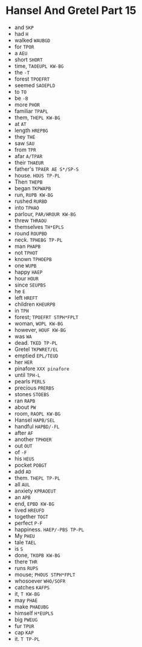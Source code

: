 # Hansel And Gretel Part 15

* and `SKP`
* had `H`
* walked `WAUBGD`
* for `TPOR`
* a `AEU`
* short `SHORT`
* time, `TAOEUPL KW-BG`
* the `-T`
* forest `TPOEFRT`
* seemed `SAOEPLD`
* to `TO`
* be `-B`
* more `PHOR`
* familiar `TPAPL`
* them, `THEPL KW-BG`
* at `AT`
* length `HREPBG`
* they `THE`
* saw `SAU`
* from `TPR`
* afar `A/TPAR`
* their `THAEUR`
* father's `TPAER AE S*/SP-S`
* house. `HOUS TP-PL`
* Then `THEPB`
* began `TKPWAPB`
* run, `RUPB KW-BG`
* rushed `RURBD`
* into `TPHAO`
* parlour, `PAR/HROUR KW-BG`
* threw `THRAOU`
* themselves `TH*EPLS`
* round `ROUPBD`
* neck. `TPHEBG TP-PL`
* man `PHAPB`
* not `TPHOT`
* known `TPHOEPB`
* one `WUPB`
* happy `HAEP`
* hour `HOUR`
* since `SEUPBS`
* he `E`
* left `HREFT`
* children `KHEURPB`
* in `TPH`
* forest; `TPOEFRT STPH*FPLT`
* woman, `WOPL KW-BG`
* however, `HOUF KW-BG`
* was `WA`
* dead. `TKED TP-PL`
* Gretel `TKPWRET/EL`
* emptied `EPL/TEUD`
* her `HER`
* pinafore `XXX pinafore`
* until `TPH-L`
* pearls `PERLS`
* precious `PRERBS`
* stones `STOEBS`
* ran `RAPB`
* about `PW`
* room, `RAOPL KW-BG`
* Hansel `HAPB/SEL`
* handful `HAPBD/-FL`
* after `AF`
* another `TPHOER`
* out `OUT`
* of `-F`
* his `HEUS`
* pocket `POBGT`
* add `AD`
* them. `THEPL TP-PL`
* all `AUL`
* anxiety `KPRAOEUT`
* an `APB`
* end, `EPBD KW-BG`
* lived `HREUFD`
* together `TOGT`
* perfect `P-F`
* happiness. `HAEP/-PBS TP-PL`
* My `PHEU`
* tale `TAEL`
* is `S`
* done, `TKOPB KW-BG`
* there `THR`
* runs `RUPS`
* mouse; `PHOUS STPH*FPLT`
* whosoever `WHO/SOFR`
* catches `KAFPS`
* it, `T KW-BG`
* may `PHAE`
* make `PHAEUBG`
* himself `H*EUPLS`
* big `PWEUG`
* fur `TPUR`
* cap `KAP`
* it. `T TP-PL`
